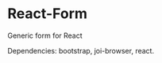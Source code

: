 # React-Form
Generic form for React


Dependencies: bootstrap,
              joi-browser,
              react.
